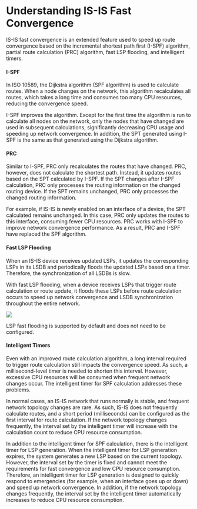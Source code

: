Understanding IS-IS Fast Convergence
====================================

IS-IS fast convergence is an extended feature used to speed up route convergence based on the incremental shortest path first (I-SPF) algorithm, partial route calculation (PRC) algorithm, fast LSP flooding, and intelligent timers.

#### I-SPF

In ISO 10589, the Dijkstra algorithm (SPF algorithm) is used to calculate routes. When a node changes on the network, this algorithm recalculates all routes, which takes a long time and consumes too many CPU resources, reducing the convergence speed.

I-SPF improves the algorithm. Except for the first time the algorithm is run to calculate all nodes on the network, only the nodes that have changed are used in subsequent calculations, significantly decreasing CPU usage and speeding up network convergence. In addition, the SPT generated using I-SPF is the same as that generated using the Dijkstra algorithm.


#### PRC

Similar to I-SPF, PRC only recalculates the routes that have changed. PRC, however, does not calculate the shortest path. Instead, it updates routes based on the SPT calculated by I-SPF. If the SPT changes after I-SPF calculation, PRC only processes the routing information on the changed routing device. If the SPT remains unchanged, PRC only processes the changed routing information.

For example, if IS-IS is newly enabled on an interface of a device, the SPT calculated remains unchanged. In this case, PRC only updates the routes to this interface, consuming fewer CPU resources. PRC works with I-SPF to improve network convergence performance. As a result, PRC and I-SPF have replaced the SPF algorithm.


#### Fast LSP Flooding

When an IS-IS device receives updated LSPs, it updates the corresponding LSPs in its LSDB and periodically floods the updated LSPs based on a timer. Therefore, the synchronization of all LSDBs is slow.

With fast LSP flooding, when a device receives LSPs that trigger route calculation or route update, it floods these LSPs before route calculation occurs to speed up network convergence and LSDB synchronization throughout the entire network.

![](public_sys-resources/note_3.0-en-us.png) 

LSP fast flooding is supported by default and does not need to be configured.



#### Intelligent Timers

Even with an improved route calculation algorithm, a long interval required to trigger route calculation still impacts the convergence speed. As such, a millisecond-level timer is needed to shorten this interval. However, excessive CPU resources will be consumed when frequent network changes occur. The intelligent timer for SPF calculation addresses these problems.

In normal cases, an IS-IS network that runs normally is stable, and frequent network topology changes are rare. As such, IS-IS does not frequently calculate routes, and a short period (milliseconds) can be configured as the first interval for route calculation. If the network topology changes frequently, the interval set by the intelligent timer will increase with the calculation count to reduce CPU resource consumption.

In addition to the intelligent timer for SPF calculation, there is the intelligent timer for LSP generation. When the intelligent timer for LSP generation expires, the system generates a new LSP based on the current topology. However, the interval set by the timer is fixed and cannot meet the requirements for fast convergence and low CPU resource consumption. Therefore, an intelligent timer for LSP generation is designed to quickly respond to emergencies (for example, when an interface goes up or down) and speed up network convergence. In addition, if the network topology changes frequently, the interval set by the intelligent timer automatically increases to reduce CPU resource consumption.